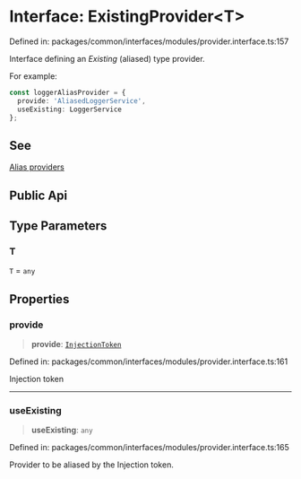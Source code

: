 # Interface: ExistingProvider\<T\>

Defined in: packages/common/interfaces/modules/provider.interface.ts:157

Interface defining an *Existing* (aliased) type provider.

For example:
```typescript
const loggerAliasProvider = {
  provide: 'AliasedLoggerService',
  useExisting: LoggerService
};
```

## See

[Alias providers](https://docs.nestjs.com/fundamentals/custom-providers#alias-providers-useexisting)

## Public Api

## Type Parameters

### T

`T` = `any`

## Properties

### provide

> **provide**: [`InjectionToken`](../type-aliases/InjectionToken.md)

Defined in: packages/common/interfaces/modules/provider.interface.ts:161

Injection token

***

### useExisting

> **useExisting**: `any`

Defined in: packages/common/interfaces/modules/provider.interface.ts:165

Provider to be aliased by the Injection token.
